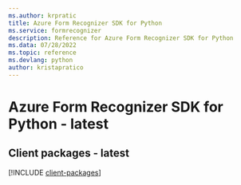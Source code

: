 ```yaml
---
ms.author: krpratic
title: Azure Form Recognizer SDK for Python
ms.service: formrecognizer
description: Reference for Azure Form Recognizer SDK for Python
ms.data: 07/28/2022
ms.topic: reference
ms.devlang: python
author: kristapratico
---
```

# Azure Form Recognizer SDK for Python - latest

## Client packages - latest
[!INCLUDE [client-packages](form-recognizer-client-index.md)]